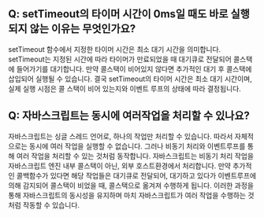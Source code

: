 ## Q: setTimeout의 타이머 시간이 0ms일 때도 바로 실행되지 않는 이유는 무엇인가요?

setTimeout 함수에서 지정한 타이머 시간은 최소 대기 시간을 의미합니다. setTimeout는 지정된 시간에 따라 타이머가 만료되었을 때 대기큐로 전달되어 콜스택에 들어가기를 대기합니다. 만약 콜스택이 비어있지 않다면 추가적인 대기 후 콜스택에 삽입되어 실행될 수 있습니다.
결국 setTimeout의 타이머 시간은 최소 대기 시간이며, 실제 실행 시점은 콜 스택이 비어 있는지와 이벤트 루프의 상태에 따라 결정됩니다.

## Q: 자바스크립트는 동시에 여러작업을 처리할 수 있나요?

자바스크립트는 싱글 스레드 언어로, 하나의 작업만 처리할 수 있습니다. 따라서 자체적으로는 동시에 여러 작업을 실행할 수 없습니다. 그러나 비동기 처리와 이벤트루프를 통해 여러 작업을 처리할 수 있는 것처럼 동작합니다.
자바스크립트는 비동기 처리 작업을 자바스크립트 엔진 내부 콜스택이 아닌, 외부 호스트환경에서 처리합니다. 만약 추가적인 콜백함수가 있다면 해당 작업들은 대기큐로 전달되어, 대기하고 있다가 이벤트루프에 의해 감지되어 콜스택이 비었을 때, 콜스택으로 옮겨져 수행하게 됩니다.
이러한 과정을 통해 자바스크립트의 동시성을 유지하며 마치 자바스크립트가 여러 작업을 수행하는 것처럼 작동할 수 있습니다.
